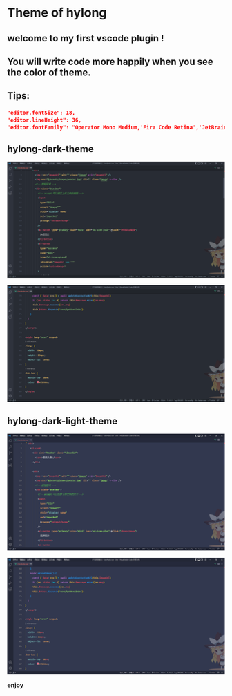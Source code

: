# Theme of hylong

## welcome to my first vscode plugin !

## You will write code more happily when you see the color of theme.

## Tips:

```json
"editor.fontSize": 18,
"editor.lineHeight": 36,
"editor.fontFamily": "Operator Mono Medium,'Fira Code Retina','JetBrains Mono'",
```

## hylong-dark-theme

![dark_01](https://github.com/dragon-hyl/vscode-theme/blob/main/images/dark_01.png)

![dark_02](https://github.com/dragon-hyl/vscode-theme/blob/main/images/dark_02.png)

## hylong-dark-light-theme

![light_01](https://github.com/dragon-hyl/vscode-theme/blob/main/images/light_01.png)

![light_02](https://github.com/dragon-hyl/vscode-theme/blob/main/images/light_02.png)

**enjoy**
